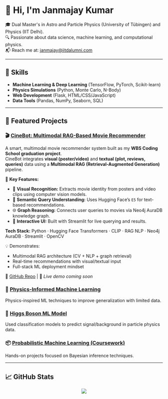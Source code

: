 # 👋 Hi, I'm Janmajay Kumar

🎓 Dual Master's in Astro and Particle Physics (University of Tübingen) and Physics (IIT Delhi).  
🔍 Passionate about data science, machine learning, and computational physics.  
📬 Reach me at: janmajay@iitdalumni.com

---

## 🚀 Skills
- **Machine Learning & Deep Learning** (TensorFlow, PyTorch, Scikit-learn)
- **Physics Simulations** (Python, Monte Carlo, N-Body)
- **Web Development** (Flask, HTML/CSS/JavaScript)
- **Data Tools** (Pandas, NumPy, Seaborn, SQL)

---

## 💼 Featured Projects
### 🎬 [CineBot: Multimodal RAG-Based Movie Recommender](https://github.com/QED137/CineBot)

A smart, multimodal movie recommender system built as my **WBS Coding School graduation project**.  
CineBot integrates **visual (poster/video)** and **textual (plot, reviews, queries)** data using a **Multimodal RAG (Retrieval-Augmented Generation)** pipeline.

🚀 **Key Features:**
- 🎥 **Visual Recognition:** Extracts movie identity from posters and video clips using computer vision models.
- 🧠 **Semantic Query Understanding:** Uses Hugging Face’s `E5` for text-based recommendations.
- 🌐 **Graph Reasoning:** Connects user queries to movies via Neo4j AuraDB knowledge graph.
- 📲 **Interactive UI:** Built with Streamlit for live querying and results.

**Tech Stack:** Python · Hugging Face Transformers · CLIP · RAG NLP · Neo4j AuraDB · Streamlit · OpenCV

💡 Demonstrates:
- Multimodal RAG architecture (CV + NLP + graph retrieval)
- Real-time recommendations with visual/textual input
- Full-stack ML deployment mindset

🔗 [GitHub Repo](https://github.com/QED137/CineBot) | 🎥 *Live demo coming soon*




### 🧠 [Physics-Informed Machine Learning](https://github.com/QED137/PIML)
Physics-inspired ML techniques to improve generalization with limited data.

### 🔭 [Higgs Boson ML Model](https://github.com/QED137/HiggsBosonML)
Used classification models to predict signal/background in particle physics data.
<!--
### 🌐 [Full-Stack Job Board App](https://github.com/QED137/FlaskOnReplit)
Flask app with MySQL backend for job search and applications.  
🔗 [Live Demo](https://web-development-with-flask.onrender.com/)
-->
### 📦 [Probabilistic Machine Learning (Coursework)](https://github.com/QED137/Probabilistic-Machine-Learning)
Hands-on projects focused on Bayesian inference techniques.

---
## 📈 GitHub Stats
<p align="center">
 

  <img src="https://github-readme-streak-stats.herokuapp.com?user=QED137&theme=solarized-dark&border_radius=6" />
 

</p>
